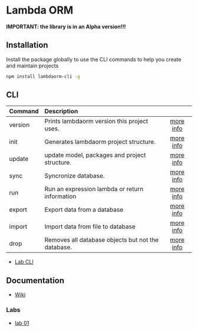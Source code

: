 # Lambda ORM

**IMPORTANT: the library is in an Alpha version!!!**

## Installation

Install the package globally to use the CLI commands to help you create and maintain projects

```sh
npm install lambdaorm-cli -g
```

## CLI

|Command    	|Description                                   									  |																																								|
|:------------|:----------------------------------------------------------------|:-----------------------------------------------------------------------------:|
|	version	 		| Prints lambdaorm version this project uses.											|[more info](https://github.com/FlavioLionelRita/lambdaorm/wiki/cli-version)		|
|	init				| Generates lambdaorm project structure.													|[more info](https://github.com/FlavioLionelRita/lambdaorm/wiki/cli-init)				|
|	update			| update model, packages and project structure.										|[more info](https://github.com/FlavioLionelRita/lambdaorm/wiki/cli-update)			|
|	sync				|	Syncronize database.																						|[more info](https://github.com/FlavioLionelRita/lambdaorm/wiki/cli-sync)				|
|	run					| Run an expression lambda or return information									|[more info](https://github.com/FlavioLionelRita/lambdaorm/wiki/cli-run)				|
|	export			| Export data from a database 																		|[more info](https://github.com/FlavioLionelRita/lambdaorm/wiki/cli-export)			|
|	import			| Import data from file to database																|[more info](https://github.com/FlavioLionelRita/lambdaorm/wiki/cli-import)			|
|	drop				|	Removes all database objects but not the database.							|[more info](https://github.com/FlavioLionelRita/lambdaorm/wiki/cli-drop)				|

- [Lab CLI](https://github.com/FlavioLionelRita/lambdaorm/wiki/Lab-CLI)

## Documentation

- [Wiki](https://github.com/FlavioLionelRita/lambdaorm/wiki)

### Labs

- [lab 01](https://github.com/FlavioLionelRita/lambdaorm-lab01)
